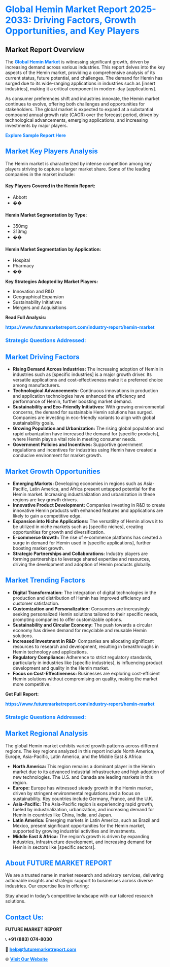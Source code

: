 <h1 style="color: #007BFF;">Global Hemin Market Report 2025-2033: Driving Factors, Growth Opportunities, and Key Players</h1>

<section id="overview">
<h2>Market Report Overview</h2>
<p>The <a href="https://www.futuremarketreport.com/industry-report/hemin-market" style="color: #007BFF; text-decoration: none;"><strong>Global Hemin Market</strong></a> is witnessing significant growth, driven by increasing demand across various industries. This report delves into the key aspects of the Hemin market, providing a comprehensive analysis of its current status, future potential, and challenges. The demand for Hemin has surged due to its wide-ranging applications in industries such as [insert industries], making it a critical component in modern-day [applications].</p>
<p>As consumer preferences shift and industries innovate, the Hemin market continues to evolve, offering both challenges and opportunities for stakeholders. The global market is expected to expand at a substantial compound annual growth rate (CAGR) over the forecast period, driven by technological advancements, emerging applications, and increasing investments by major players.</p>
</section>

<section id="overview">
<p><a href="https://www.futuremarketreport.com/request-sample/reportId=113922" style="color: #007BFF; text-decoration: none;"><strong>Explore Sample Report Here</strong></a></p>
</section>

<section id="key-players">
<h2 style="color: #007BFF;">Market Key Players Analysis</h2>
<p>The Hemin market is characterized by intense competition among key players striving to capture a larger market share. Some of the leading companies in the market include:</p>
<h4>Key Players Covered in the Hemin Report:</h4>
<ul><li>Abbott</li><li>��</li></ul>
<h4>Hemin Market Segmentation by Type:</h4>
<ul><li>350mg</li><li>313mg</li><li>��</li></ul>

<h4>Hemin Market Segmentation by Application:</h4>
<ul><li>Hospital</li><li>Pharmacy</li><li>��</li></ul>
<p><strong>Key Strategies Adopted by Market Players:</strong></p>
<ul>
<li>Innovation and R&D</li>
<li>Geographical Expansion</li>
<li>Sustainability Initiatives</li>
<li>Mergers and Acquisitions</li>
</ul>
</section>

<section>
<p><strong>Read Full Analysis: </strong></p><a href="https://www.futuremarketreport.com/industry-report/hemin-market" style="color: #007BFF; text-decoration: none;"><strong>https://www.futuremarketreport.com/industry-report/hemin-market</strong></a>
<h3 style="color: #007BFF;">Strategic Questions Addressed:</h3>
</section>

<section id="driving-factors">
<h2 style="color: #007BFF;">Market Driving Factors</h2>
<ul>
<li><strong>Rising Demand Across Industries:</strong> The increasing adoption of Hemin in industries such as [specific industries] is a major growth driver. Its versatile applications and cost-effectiveness make it a preferred choice among manufacturers.</li>
<li><strong>Technological Advancements:</strong> Continuous innovations in production and application technologies have enhanced the efficiency and performance of Hemin, further boosting market demand.</li>
<li><strong>Sustainability and Eco-Friendly Initiatives:</strong> With growing environmental concerns, the demand for sustainable Hemin solutions has surged. Companies are investing in eco-friendly variants to align with global sustainability goals.</li>
<li><strong>Growing Population and Urbanization:</strong> The rising global population and rapid urbanization have increased the demand for [specific products], where Hemin plays a vital role in meeting consumer needs.</li>
<li><strong>Government Policies and Incentives:</strong> Supportive government regulations and incentives for industries using Hemin have created a conducive environment for market growth.</li>
</ul>
</section>

<section id="growth-opportunities">
<h2 style="color: #007BFF;">Market Growth Opportunities</h2>
<ul>
<li><strong>Emerging Markets:</strong> Developing economies in regions such as Asia-Pacific, Latin America, and Africa present untapped potential for the Hemin market. Increasing industrialization and urbanization in these regions are key growth drivers.</li>
<li><strong>Innovative Product Development:</strong> Companies investing in R&D to create innovative Hemin products with enhanced features and applications are likely to gain a competitive edge.</li>
<li><strong>Expansion into Niche Applications:</strong> The versatility of Hemin allows it to be utilized in niche markets such as [specific niches], creating opportunities for growth and diversification.</li>
<li><strong>E-commerce Growth:</strong> The rise of e-commerce platforms has created a surge in demand for Hemin used in [specific applications], further boosting market growth.</li>
<li><strong>Strategic Partnerships and Collaborations:</strong> Industry players are forming partnerships to leverage shared expertise and resources, driving the development and adoption of Hemin products globally.</li>
</ul>
</section>

<section id="trending-factors">
<h2 style="color: #007BFF;">Market Trending Factors</h2>
<ul>
<li><strong>Digital Transformation:</strong> The integration of digital technologies in the production and distribution of Hemin has improved efficiency and customer satisfaction.</li>
<li><strong>Customization and Personalization:</strong> Consumers are increasingly seeking personalized Hemin solutions tailored to their specific needs, prompting companies to offer customizable options.</li>
<li><strong>Sustainability and Circular Economy:</strong> The push towards a circular economy has driven demand for recyclable and reusable Hemin solutions.</li>
<li><strong>Increased Investment in R&D:</strong> Companies are allocating significant resources to research and development, resulting in breakthroughs in Hemin technology and applications.</li>
<li><strong>Regulatory Compliance:</strong> Adherence to strict regulatory standards, particularly in industries like [specific industries], is influencing product development and quality in the Hemin market.</li>
<li><strong>Focus on Cost-Effectiveness:</strong> Businesses are exploring cost-efficient Hemin solutions without compromising on quality, making the market more competitive.</li>
</ul>
</section>

<section>
<p><strong>Get Full Report: </strong></p><a href="https://www.futuremarketreport.com/industry-report/hemin-market" style="color: #007BFF; text-decoration: none;"><strong>https://www.futuremarketreport.com/industry-report/hemin-market</strong></a>
<h3 style="color: #007BFF;">Strategic Questions Addressed:</h3>
</section>


<section id="regional-analysis">
<h2 style="color: #007BFF;">Market Regional Analysis</h2>
<p>The global Hemin market exhibits varied growth patterns across different regions. The key regions analyzed in this report include North America, Europe, Asia-Pacific, Latin America, and the Middle East & Africa:</p>
<ul>
<li><strong>North America:</strong> This region remains a dominant player in the Hemin market due to its advanced industrial infrastructure and high adoption of new technologies. The U.S. and Canada are leading markets in this region.</li>
<li><strong>Europe:</strong> Europe has witnessed steady growth in the Hemin market, driven by stringent environmental regulations and a focus on sustainability. Key countries include Germany, France, and the U.K.</li>
<li><strong>Asia-Pacific:</strong> The Asia-Pacific region is experiencing rapid growth, fueled by industrialization, urbanization, and increasing demand for Hemin in countries like China, India, and Japan.</li>
<li><strong>Latin America:</strong> Emerging markets in Latin America, such as Brazil and Mexico, present significant opportunities for the Hemin market, supported by growing industrial activities and investments.</li>
<li><strong>Middle East & Africa:</strong> The region’s growth is driven by expanding industries, infrastructure development, and increasing demand for Hemin in sectors like [specific sectors].</li>
</ul>
</section>

<footer>
<h2 style="color: #007BFF;">About FUTURE MARKET REPORT</h2>
<p>We are a trusted name in market research and advisory services, delivering actionable insights and strategic support to businesses across diverse industries. Our expertise lies in offering:</p>

<p>Stay ahead in today’s competitive landscape with our tailored research solutions.</p>

<h2 style="color: #007BFF;">Contact Us:</h2>
<p><strong>FUTURE MARKET REPORT</strong></p>
<p>📞 <strong>+91 (883) 074-8030</strong></p>
<p>📧 <strong><a href="mailto:help@futuremarketreport.com" style="color: #007BFF;">help@futuremarketreport.com</a></strong></p>
<p>🌐 <strong><a href="https://www.futuremarketreport.com/" style="color: #007BFF;">Visit Our Website</a></strong></p>
</footer>